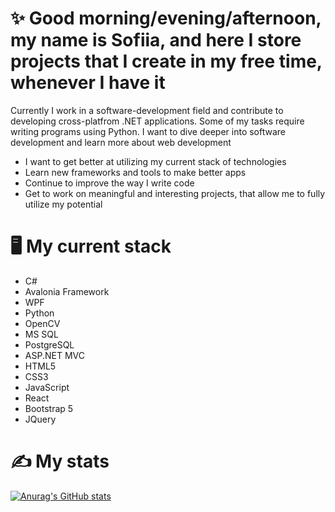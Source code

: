 # ✨ Good morning/evening/afternoon, my name is Sofiia, and here I store projects that I create in my free time, whenever I have it 
Currently I work in a software-development field and contribute to developing cross-platfrom .NET applications. Some of my tasks require writing programs using Python.
I want to dive deeper into software development and learn more about web development
- I want to get better at utilizing my current stack of technologies
- Learn new frameworks and tools to make better apps
- Continue to improve the way I write code
- Get to work on meaningful and interesting projects, that allow me to fully utilize my potential
# 🖥️ My current stack 
- C#
- Avalonia Framework
- WPF
- Python
- OpenCV
- MS SQL
- PostgreSQL
- ASP.NET MVC
- HTML5
- CSS3
- JavaScript
- React
- Bootstrap 5
- JQuery
# ✍️ My stats
[![Anurag's GitHub stats](https://github-readme-stats.vercel.app/api?username=SMToad)](https://github.com/anuraghazra/github-readme-stats)
